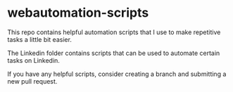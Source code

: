 # webautomation-scripts
This repo contains helpful automation scripts that I use to make repetitive tasks a little bit easier.

The Linkedin folder contains scripts that can be used to automate
certain tasks on Linkedin.

If you have any helpful scripts, consider creating a branch and submitting a new pull request.